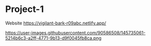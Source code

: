 # Project-1


Website
https://vigilant-bark-r09abc.netlify.app/




https://user-images.githubusercontent.com/90586508/145735061-5214b6c3-a2ff-4771-9b13-d9f0045fb8ca.png
